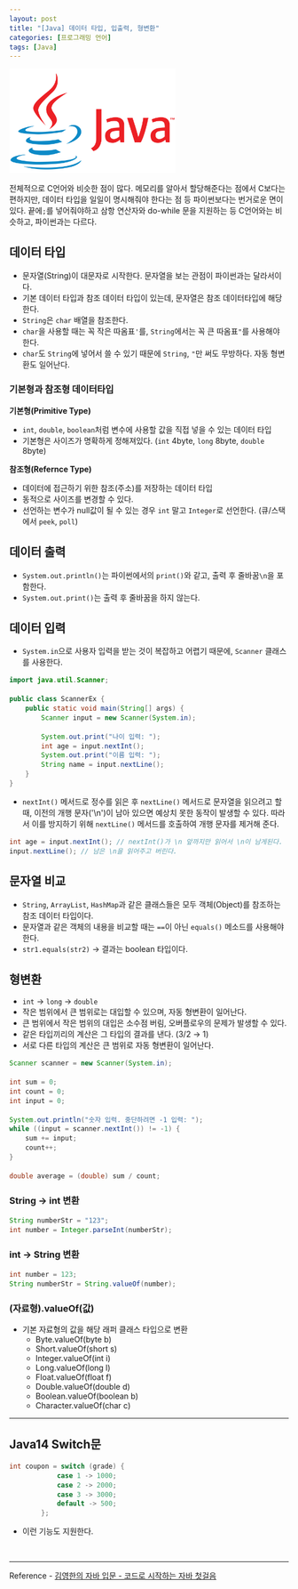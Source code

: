```yaml
---
layout: post
title: "[Java] 데이터 타입, 입출력, 형변환"
categories: [프로그래밍 언어]
tags: [Java]
---
```


<img src="/assets/img/java.png" alt="java" width="300"/>

전체적으로 C언어와 비슷한 점이 많다.
메모리를 알아서 할당해준다는 점에서 C보다는 편하지만, 데이터 타입을 일일이 명시해줘야 한다는 점 등 파이썬보다는 번거로운 면이 있다.
끝에`;`를 넣어줘야하고 삼항 연산자와 do-while 문을 지원하는 등 C언어와는 비슷하고, 파이썬과는 다르다.

## 데이터 타입

- 문자열(String)이 대문자로 시작한다. 문자열을 보는 관점이 파이썬과는 달라서이다.
- 기본 데이터 타입과 참조 데이터 타입이 있는데, 문자열은 참조 데이터타입에 해당한다.
- `String`은 `char` 배열을 참조한다.
- `char`을 사용할 때는 꼭 작은 따옴표`'`를, `String`에서는 꼭 큰 따옴표`"`를 사용해야 한다.
- `char`도 `String`에 넣어서 쓸 수 있기 때문에 `String`, `"`만 써도 무방하다. 자동 형변환도 일어난다.

### 기본형과 참조형 데이터타입

**기본형(Primitive Type)**

- `int`, `double`, `boolean`처럼 변수에 사용할 값을 직접 넣을 수 있는 데이터 타입
- 기본형은 사이즈가 명확하게 정해져있다. (`int` 4byte, `long` 8byte, `double` 8byte)

**참조형(Refernce Type)**

- 데이터에 접근하기 위한 참조(주소)를 저장하는 데이터 타입
- 동적으로 사이즈를 변경할 수 있다.
- 선언하는 변수가 null값이 될 수 있는 경우 `int` 말고 `Integer`로 선언한다. (큐/스택에서 `peek`, `poll`)

## 데이터 출력

- `System.out.println()`는 파이썬에서의 `print()`와 같고, 출력 후 줄바꿈`\n`을 포함한다.
- `System.out.print()`는 출력 후 줄바꿈을 하지 않는다.

## 데이터 입력

- `System.in`으로 사용자 입력을 받는 것이 복잡하고 어렵기 때문에, `Scanner` 클래스를 사용한다.

```java
import java.util.Scanner;

public class ScannerEx {
    public static void main(String[] args) {
        Scanner input = new Scanner(System.in);

        System.out.print("나이 입력: ");
        int age = input.nextInt();
        System.out.print("이름 입력: ");
        String name = input.nextLine();
    }
}
```

- `nextInt()` 메서드로 정수를 읽은 후 `nextLine()` 메서드로 문자열을 읽으려고 할 때, 이전의 개행 문자('\n')이 남아 있으면 예상치 못한 동작이 발생할 수 있다. 따라서 이를 방지하기 위해 `nextLine()` 메서드를 호출하여 개행 문자를 제거해 준다.

```java
int age = input.nextInt(); // nextInt()가 \n 앞까지만 읽어서 \n이 남게된다.
input.nextLine(); // 남은 \n을 읽어주고 버린다.
```

## 문자열 비교

- `String`, `ArrayList`, `HashMap`과 같은 클래스들은 모두 객체(Object)를 참조하는 참조 데이터 타입이다.
- 문자열과 같은 객체의 내용을 비교할 때는 `==`이 아닌 `equals()` 메소드를 사용해야 한다.
- `str1.equals(str2)` → 결과는 boolean 타입이다.

## 형변환

- `int` → `long` → `double`
- 작은 범위에서 큰 범위로는 대입할 수 있으며, 자동 형변환이 일어난다.
- 큰 범위에서 작은 범위의 대입은 소수점 버림, 오버플로우의 문제가 발생할 수 있다.
- 같은 타입끼리의 계산은 그 타입의 결과를 낸다. (3/2 → 1)
- 서로 다른 타입의 계산은 큰 범위로 자동 형변환이 일어난다.

```java
Scanner scanner = new Scanner(System.in);

int sum = 0;
int count = 0;
int input = 0;

System.out.println("숫자 입력. 중단하려면 -1 입력: ");
while ((input = scanner.nextInt()) != -1) {
    sum += input;
    count++;
}

double average = (double) sum / count;
```

### String -> int 변환

```java
String numberStr = "123";
int number = Integer.parseInt(numberStr);
```

### int -> String 변환

```java
int number = 123;
String numberStr = String.valueOf(number);
```

### (자료형).valueOf(값)

- 기본 자료형의 값을 해당 래퍼 클래스 타입으로 변환
  - Byte.valueOf(byte b)
  - Short.valueOf(short s)
  - Integer.valueOf(int i)
  - Long.valueOf(long l)
  - Float.valueOf(float f)
  - Double.valueOf(double d)
  - Boolean.valueOf(boolean b)
  - Character.valueOf(char c)

---

## Java14 Switch문

```java
int coupon = switch (grade) {
            case 1 -> 1000;
            case 2 -> 2000;
            case 3 -> 3000;
            default -> 500;
        };
```

- 이런 기능도 지원한다.

<br>

---

Reference - [김영한의 자바 입문 - 코드로 시작하는 자바 첫걸음](https://www.inflearn.com/course/%EA%B9%80%EC%98%81%ED%95%9C%EC%9D%98-%EC%9E%90%EB%B0%94-%EC%9E%85%EB%AC%B8)
